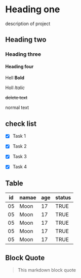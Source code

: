 # Heading one 
description of project
## Heading two

### Heading three
#### Heading four 

Hell **Bold**

Holl *Italic*

~~delete text~~

normal text 

## check list
- [x] Task 1

- [x] Task 2

- [x] Task 3

- [x] Task 4

## Table
|id| namae| age|status|
|--|------|----|------|
|05| Moon | 17 | TRUE |
|05| Moon | 17 | TRUE |
|05| Moon | 17 | TRUE |
|05| Moon | 17 | TRUE |
|05| Moon | 17 | TRUE |
##  Block Quote

> This markdown block quote